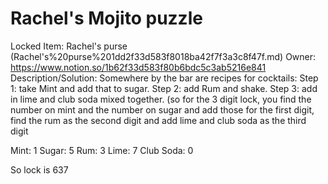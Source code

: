 # Rachel's Mojito puzzle

Locked Item: Rachel's purse (Rachel's%20purse%201dd2f33d583f8018ba42f7f3a3c8f47f.md)
Owner: https://www.notion.so/1b62f33d583f80b6bdc5c3ab5216e841
Description/Solution: Somewhere by the bar are recipes for cocktails: Step 1: take Mint and add that to sugar. Step 2: add Rum and shake. Step 3: add in lime and club soda mixed together. (so for the 3 digit lock, you find the number on mint and the number on sugar and add those for the first digit, find the rum as the second digit and add lime and club soda as the third digit

Mint: 1
Sugar: 5
Rum: 3
Lime: 7
Club Soda: 0

So lock is 637